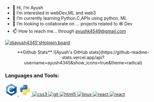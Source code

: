 - 👋 Hi, I’m Ayush
- 👀 I’m interested in webDev,ML and web3
- 🌱 I’m currently learning Python,C,APIs using python, ML
- 💞️ I’m looking to collaborate on ... projects related to 🕸 Dev 
- 📫 How to reach me... through ayushk4549@gmail.com

[![@ayush4345'sHolopin board](https://holopin.me/ayush4345)](https://holopin.io/@ayush4345)

<div align="center">
**Github Stats**
![Ayush's GitHub stats](https://github-readme-stats.vercel.app/api?username=ayush4345&show_icons=true&theme=radical)
  <div />

<h3 align="left">Languages and Tools:</h3>
<p align="left"> 
  <a href="https://www.cprogramming.com/" target="_blank"> <img src="https://github.com/devicons/devicon/blob/master/icons/c/c-original.svg" alt="c" width="40" height="40"/> </a> 
  <a href="https://python.org" target="_blank"> <img src="https://github.com/devicons/devicon/blob/master/icons/python/python-original.svg" alt="python" width="40" height="40"/> </a> 
  <a href="https://www.w3schools.com/css/" target="_blank"> <img src="https://cdn.jsdelivr.net/gh/devicons/devicon/icons/css3/css3-original.svg" alt="css3" width="40" height="40"/> </a> 
   <a href="https://git-scm.com/" target="_blank"> <img src="https://www.vectorlogo.zone/logos/git-scm/git-scm-icon.svg" alt="git" width="40" height="40"/> </a> 
  <a href="https://www.w3.org/html/" target="_blank"> 
            <img src="https://cdn.jsdelivr.net/gh/devicons/devicon/icons/html5/html5-original.svg"
           alt="html5" width="40" height="40"/> </a> 
  <a href="https://www.linux.org/" target="_blank"> 
            <img src="https://cdn.jsdelivr.net/gh/devicons/devicon/icons/linux/linux-original.svg"
           alt="linux" width="40" height="40"/> </a>
  <a href="https://www.reactjs.org" target="_blank"> 
            <img src="https://cdn.jsdelivr.net/gh/devicons/devicon/icons/react/react-original.svg"  alt="react" width="40" height="40"/> </a> 
  <a href="https://www.nextjs.org" target="_blank"> 
            <img src="https://cdn.jsdelivr.net/gh/devicons/devicon/icons/nextjs/nextjs-original.svg" alt="react" width="40" height="40"/> </a>
  </p>
<!---
ayush4345/ayush4345 is a ✨ special ✨ repository because its `README.md` (this file) appears on your GitHub profile.
You can click the Preview link to take a look at your changes.
--->
